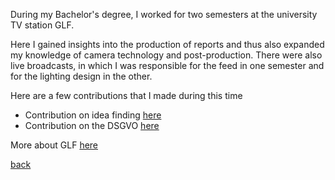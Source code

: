 During my Bachelor's degree, I worked for two semesters at the university TV station GLF.

Here I gained insights into the production of reports and thus also expanded my knowledge of camera technology and post-production.
There were also live broadcasts, in which I was responsible for the feed in one semester and for the lighting design in the other.

Here are a few contributions that I made during this time

- Contribution on idea finding [here](GLFtv/Ideenfindung.mp4)
- Contribution on the DSGVO [here](GLFtv/DSGVO.mp4)

More about GLF [here](https://glftv.de/)

[back](portfolio.md)
